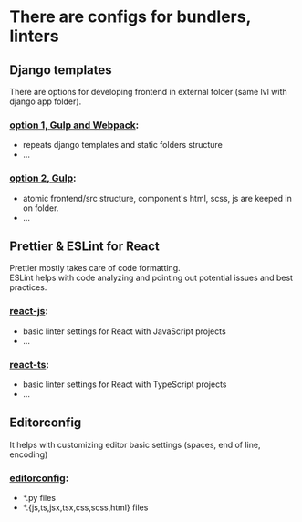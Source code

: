 # There are configs for bundlers, linters

## Django templates
There are options for developing frontend in external folder (same lvl with django app folder).

### [option 1, Gulp and Webpack](https://github.com/timurgain/configs/django-gulp-wp):
- repeats django templates and static folders structure
- ...

### [option 2, Gulp](https://github.com/timurgain/configs/django-gulp):
- atomic frontend/src structure, component's html, scss, js are keeped in on folder.
- ...


## Prettier & ESLint for React
Prettier mostly takes care of code formatting.  
ESLint helps with code analyzing and pointing out potential issues and best practices.

### [react-js](https://github.com/timurgain/configs/prettier-eslint/react-js):
- basic linter settings for React with JavaScript projects
- ...

### [react-ts](https://github.com/timurgain/configs/prettier-eslint/react-js):
- basic linter settings for React with TypeScript projects
- ...


## Editorconfig
It helps with customizing editor basic settings (spaces, end of line, encoding)

### [editorconfig](https://github.com/timurgain/configs/editorconfig):
- *.py files
- *.{js,ts,jsx,tsx,css,scss,html} files 